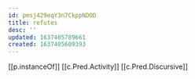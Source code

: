 ```yaml
---
id: pmsj429eqY3n7CkppNDOD
title: refutes
desc: ''
updated: 1637405789661
created: 1637405609393
---
```


[[p.instanceOf]] [[c.Pred.Activity]] [[c.Pred.Discursive]]
